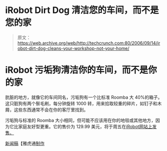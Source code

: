 # iRobot Dirt Dog 清洁您的车间，而不是您的家

> 原文：<https://web.archive.org/web/http://techcrunch.com:80/2006/09/14/irobot-dirt-dog-cleans-your-workshop-not-your-home/>

# iRobot 污垢狗清洁你的车间，而不是你的家

肮脏的地方，就像它的车间同名，污垢狗有一个比标准 Roomba 大 40%的箱子。这只脏狗有两个鬃毛刷，每分钟旋转 1000 转，用来拾取较重的碎片，如钉子和木屑，这些东西通常不会在你的客厅里找到。

污垢狗与标准的 Roomba 大小相同，但可能不应该用在你的地毯或其他地方，因为它比家庭友好型更重。它的售价为 129.99 美元，将于周五在[iRobot网站上发售。](https://web.archive.org/web/20200809180341/https://crunchbase.com/organization/irobot)

[新闻稿](https://web.archive.org/web/20200809180341/http://biz.yahoo.com/bw/060913/20060912006453.html?.v=1)【雅虎通[制作](https://web.archive.org/web/20200809180341/http://www.makezine.com/blog/archive/2006/09/irobots_new_workshop_robot_dir.html)